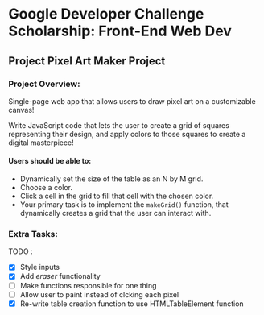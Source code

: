 # Google Developer Challenge Scholarship: Front-End Web Dev
## Project Pixel Art Maker Project

### Project Overview:
Single-page web app that allows users to draw pixel art on a customizable canvas! 

Write JavaScript code that lets the user to create a grid of squares representing their design, and apply colors to those squares to create a digital masterpiece!

#### Users should be able to:
* Dynamically set the size of the table as an N by M grid.
* Choose a color.
* Click a cell in the grid to fill that cell with the chosen color.
* Your primary task is to implement the ```makeGrid()``` function, that dynamically creates a grid that the user can interact with.

### Extra Tasks:
TODO :
- [x] Style inputs
- [x] Add _eraser_ functionality
- [ ] Make functions responsible for one thing 
- [ ] Allow user to paint instead of clcking each pixel
- [x] Re-write table creation function to use HTMLTableElement function